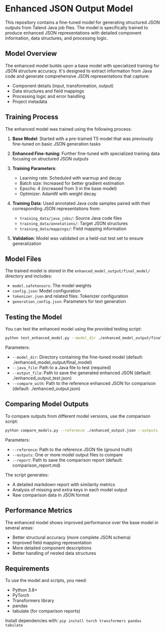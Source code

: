 # Enhanced JSON Output Model

This repository contains a fine-tuned model for generating structured JSON outputs from Talend Java job files. The model is specifically trained to produce enhanced JSON representations with detailed component information, data structures, and processing logic.

## Model Overview

The enhanced model builds upon a base model with specialized training for JSON structure accuracy. It's designed to extract information from Java code and generate comprehensive JSON representations that capture:

- Component details (input, transformation, output)
- Data structures and field mappings
- Processing logic and error handling
- Project metadata

## Training Process

The enhanced model was trained using the following process:

1. **Base Model**: Started with a pre-trained T5 model that was previously fine-tuned on basic JSON generation tasks
2. **Enhanced Fine-tuning**: Further fine-tuned with specialized training data focusing on structured JSON outputs
3. **Training Parameters**:
   - Learning rate: Scheduled with warmup and decay
   - Batch size: Increased for better gradient estimation
   - Epochs: 4 (increased from 3 in the base model)
   - Optimizer: AdamW with weight decay

4. **Training Data**: Used annotated Java code samples paired with their corresponding JSON representations from:
   - `training_data/java_jobs/`: Source Java code files
   - `training_data/annotations/`: Target JSON structures
   - `training_data/mappings/`: Field mapping information

5. **Validation**: Model was validated on a held-out test set to ensure generalization

## Model Files

The trained model is stored in the `enhanced_model_output/final_model/` directory and includes:

- `model.safetensors`: The model weights
- `config.json`: Model configuration
- `tokenizer.json` and related files: Tokenizer configuration
- `generation_config.json`: Parameters for text generation

## Testing the Model

You can test the enhanced model using the provided testing script:

```bash
python test_enhanced_model.py --model_dir ./enhanced_model_output/final_model --java_file ./training_data/java_jobs/xml_to_csv.java --output_file ./enhanced_test_output.json
```

Parameters:
- `--model_dir`: Directory containing the fine-tuned model (default: ./enhanced_model_output/final_model)
- `--java_file`: Path to a Java file to test (required)
- `--output_file`: Path to save the generated enhanced JSON (default: ./enhanced_output_test.json)
- `--compare_with`: Path to the reference enhanced JSON for comparison (default: ./enhanced_output.json)

## Comparing Model Outputs

To compare outputs from different model versions, use the comparison script:

```bash
python compare_models.py --reference ./enhanced_output.json --outputs ./enhanced_test_output.json ./test_output.json
```

Parameters:
- `--reference`: Path to the reference JSON file (ground truth)
- `--outputs`: One or more model output files to compare
- `--report`: Path to save the comparison report (default: comparison_report.md)

The script generates:
- A detailed markdown report with similarity metrics
- Analysis of missing and extra keys in each model output
- Raw comparison data in JSON format

## Performance Metrics

The enhanced model shows improved performance over the base model in several areas:

- Better structural accuracy (more complete JSON schema)
- Improved field mapping representation
- More detailed component descriptions
- Better handling of nested data structures

## Requirements

To use the model and scripts, you need:

- Python 3.8+
- PyTorch
- Transformers library
- pandas
- tabulate (for comparison reports)

Install dependencies with: `pip install torch transformers pandas tabulate`